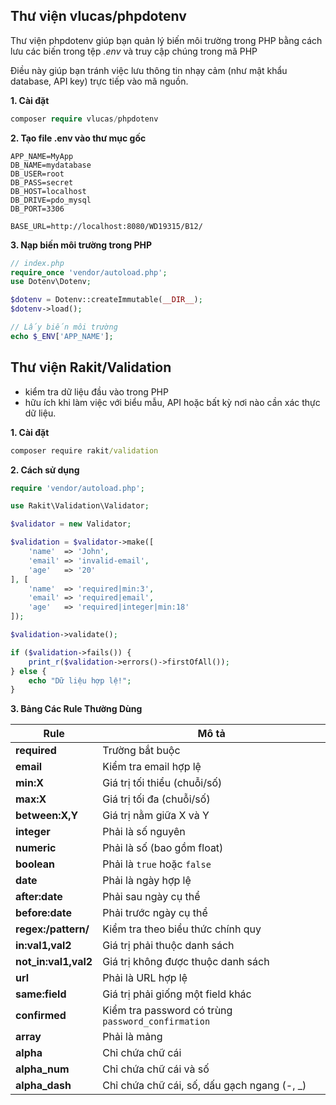 ## Thư viện vlucas/phpdotenv

Thư viện phpdotenv giúp bạn quản lý biến môi trường trong PHP bằng cách lưu các biến trong tệp _.env_ và truy cập chúng trong mã PHP

Điều này giúp bạn tránh việc lưu thông tin nhạy cảm (như mật khẩu database, API key) trực tiếp vào mã nguồn.

**1. Cài đặt**

```php
composer require vlucas/phpdotenv
```

**2. Tạo file .env vào thư mục gốc**

```
APP_NAME=MyApp
DB_NAME=mydatabase
DB_USER=root
DB_PASS=secret
DB_HOST=localhost
DB_DRIVE=pdo_mysql
DB_PORT=3306

BASE_URL=http://localhost:8080/WD19315/B12/
```

**3. Nạp biến môi trường trong PHP**

```php
// index.php
require_once 'vendor/autoload.php';
use Dotenv\Dotenv;

$dotenv = Dotenv::createImmutable(__DIR__);
$dotenv->load();

// Lấy biến môi trường
echo $_ENV['APP_NAME'];
```

## Thư viện Rakit/Validation

- kiểm tra dữ liệu đầu vào trong PHP
- hữu ích khi làm việc với biểu mẫu, API hoặc bất kỳ nơi nào cần xác thực dữ liệu.

**1. Cài đặt**

```cmd
composer require rakit/validation
```

**2. Cách sử dụng**

```php
require 'vendor/autoload.php';

use Rakit\Validation\Validator;

$validator = new Validator;

$validation = $validator->make([
    'name'  => 'John',
    'email' => 'invalid-email',
    'age'   => '20'
], [
    'name'  => 'required|min:3',
    'email' => 'required|email',
    'age'   => 'required|integer|min:18'
]);

$validation->validate();

if ($validation->fails()) {
    print_r($validation->errors()->firstOfAll());
} else {
    echo "Dữ liệu hợp lệ!";
}

```

**3. Bảng Các Rule Thường Dùng**

| Rule                 | Mô tả                                              |
| -------------------- | -------------------------------------------------- |
| **required**         | Trường bắt buộc                                    |
| **email**            | Kiểm tra email hợp lệ                              |
| **min:X**            | Giá trị tối thiểu (chuỗi/số)                       |
| **max:X**            | Giá trị tối đa (chuỗi/số)                          |
| **between:X,Y**      | Giá trị nằm giữa X và Y                            |
| **integer**          | Phải là số nguyên                                  |
| **numeric**          | Phải là số (bao gồm float)                         |
| **boolean**          | Phải là `true` hoặc `false`                        |
| **date**             | Phải là ngày hợp lệ                                |
| **after:date**       | Phải sau ngày cụ thể                               |
| **before:date**      | Phải trước ngày cụ thể                             |
| **regex:/pattern/**  | Kiểm tra theo biểu thức chính quy                  |
| **in:val1,val2**     | Giá trị phải thuộc danh sách                       |
| **not_in:val1,val2** | Giá trị không được thuộc danh sách                 |
| **url**              | Phải là URL hợp lệ                                 |
| **same:field**       | Giá trị phải giống một field khác                  |
| **confirmed**        | Kiểm tra password có trùng `password_confirmation` |
| **array**            | Phải là mảng                                       |
| **alpha**            | Chỉ chứa chữ cái                                   |
| **alpha_num**        | Chỉ chứa chữ cái và số                             |
| **alpha_dash**       | Chỉ chứa chữ cái, số, dấu gạch ngang (-, \_)       |

